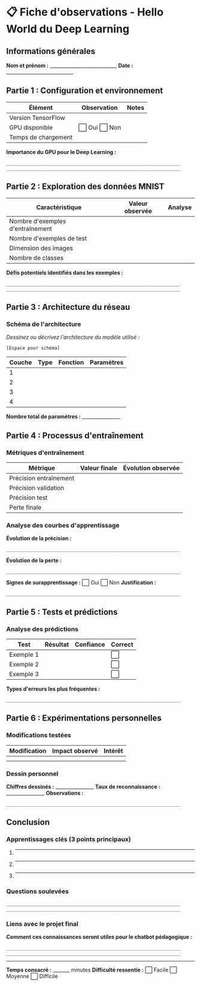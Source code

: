 # 📋 Fiche d'observations - Hello World du Deep Learning

## Informations générales
**Nom et prénom :** ____________________________
**Date :** ____________________________


## Partie 1 : Configuration et environnement

| Élément | Observation | Notes |
|---------|-------------|-------|
| Version TensorFlow | | |
| GPU disponible | ⬜ Oui ⬜ Non | |
| Temps de chargement | | |

**Importance du GPU pour le Deep Learning :**
```
_________________________________________________________________
_________________________________________________________________
```

## Partie 2 : Exploration des données MNIST

| Caractéristique | Valeur observée | Analyse |
|-----------------|-----------------|---------|
| Nombre d'exemples d'entraînement | | |
| Nombre d'exemples de test | | |
| Dimension des images | | |
| Nombre de classes | | |

**Défis potentiels identifiés dans les exemples :**
```
_________________________________________________________________
_________________________________________________________________
```

## Partie 3 : Architecture du réseau

### Schéma de l'architecture
*Dessinez ou décrivez l'architecture du modèle utilisé :*
```
[Espace pour schéma]
```

| Couche | Type | Fonction | Paramètres |
|--------|------|----------|------------|
| 1 | | | |
| 2 | | | |
| 3 | | | |
| 4 | | | |

**Nombre total de paramètres :** ________________

## Partie 4 : Processus d'entraînement

### Métriques d'entraînement
| Métrique | Valeur finale | Évolution observée |
|----------|---------------|-------------------|
| Précision entraînement | | |
| Précision validation | | |
| Précision test | | |
| Perte finale | | |

### Analyse des courbes d'apprentissage
**Évolution de la précision :**
```
_________________________________________________________________
```

**Évolution de la perte :**
```
_________________________________________________________________
```

**Signes de surapprentissage :** ⬜ Oui ⬜ Non
**Justification :**
```
_________________________________________________________________
```

## Partie 5 : Tests et prédictions

### Analyse des prédictions
| Test | Résultat | Confiance | Correct |
|------|----------|-----------|---------|
| Exemple 1 | | | ⬜ |
| Exemple 2 | | | ⬜ |
| Exemple 3 | | | ⬜ |

**Types d'erreurs les plus fréquentes :**
```
_________________________________________________________________
```

## Partie 6 : Expérimentations personnelles

### Modifications testées
| Modification | Impact observé | Intérêt |
|--------------|----------------|---------|
| | | |
| | | |

### Dessin personnel
**Chiffres dessinés :** ________________
**Taux de reconnaissance :** ________________
**Observations :**
```
_________________________________________________________________
```

## Conclusion

### Apprentissages clés (3 points principaux)
1. _________________________________________________________________
2. _________________________________________________________________
3. _________________________________________________________________

### Questions soulevées
```
_________________________________________________________________
_________________________________________________________________
```

### Liens avec le projet final
**Comment ces connaissances seront utiles pour le chatbot pédagogique :**
```
_________________________________________________________________
_________________________________________________________________
```

---
**Temps consacré :** _______ minutes
**Difficulté ressentie :** ⬜ Facile ⬜ Moyenne ⬜ Difficile
```

